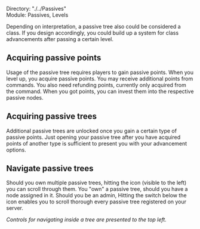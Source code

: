 Directory: "./../Passives"  
Module: Passives, Levels

Depending on interpretation, a passive tree also could be considered a class. If you design accordingly, you could build up a system for class advancements after passing a certain level.

## Acquiring passive points

Usage of the passive tree requires players to gain passive points. When you level up, you acquire passive points. You may receive additional points from commands. You also need refunding points, currently only acquired from the command. When you got points, you can invest them into the respective passive nodes.

## Acquiring passive trees

Additional passive trees are unlocked once you gain a certain type of passive points. Just opening your passive tree after you have acquired points of another type is sufficient to present you with your advancement options.

## Navigate passive trees

Should you own multiple passive trees, hitting the icon (visible to the left) you can scroll through them. You "own" a passive tree, should you have a node assigned in it. Should you be an admin, Hitting the switch below the icon enables you to scroll thorough every passive tree registered on your server.

_Controls for navigating inside a tree are presented to the top left._
